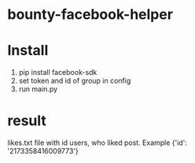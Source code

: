 # bounty-facebook-helper

# Install
1) pip install facebook-sdk
2) set token and id of group in config
3) run main.py

# result
likes.txt file with id users, who liked post. Example {'id': '2173358416009773'}
